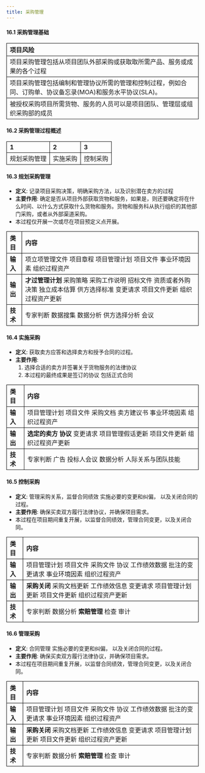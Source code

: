 ```yaml
---
title: 采购管理
---
```

#### 16.1 采购管理基础

|项目风险|
|:--|
|项目采购管理包括从项目团队外部采购或获取取所需产品、服务或成果的各个过程
|项目采购管理包括编制和管理协议所需的管理和控制过程，例如合同、订购单、协议备忘录(MOA)和服务水平协议(SLA)。
|被授权采购项目所需货物、服务的人员可以是项目团队、管理层或组织采购部的成员


#### 16.2 采购管理过程概述
|1|2|3|
|:--|:--|:--|
|规划采购管理|实施采购|控制采购|

#### 16.3 规划采购管理
- **定义**: 记录项目采购决策，明确采购方法，以及识别潜在卖方的过程
- **主要作用**: 确定是否从项目外部获取货物和服务，如果是，则还要确定将在什么时间、以什么方式获取什么货物和服务。货物和服务科从执行组织的其他部门采购，或者从外部渠道采购。
- 本过程仅开展一次或尽在项目预定义点开展。
 
<!-- <u>**输入**</u> -->
| 类目 | 内容 |
|:---|:---|
|**输入**|项立项管理文件 项目章程 项目管理计划 项目文件 事业环境因素 组织过程资产
|**输出**| **才过管理计划** 采购策略 采购工作说明 招标文件 资质或者外购决策 独立成本估算 供方选择标准 变更请求 项目文件更新 组织过程资产更新 
|**技术**|专家判断 数据搜集 数据分析 供方选择分析 会议

#### 16.4 实施采购
- **定义**: 获取卖方应答和选择卖方和授予合同的过程。
- **主要作用**: 
    1. 选择合适的卖方并签署关于货物服务的法律协议
    2.  本过程的最终成果是签订的协议 包括正式合同

| 类目 | 内容 | 
|:---|:---|
| **输入**|项目管理计划 项目文件 采购文档 卖方建议书 事业环境因素 组织过程资产
| **输出**| **选定的卖方** **协议** 变更请求 项目管理假话更新 项目文件更新 组织过程资产更新
| **技术**| 专家判断 广告 投标人会议 数据分析 人际关系与团队技能

#### 16.5 控制采购
- **定义**: 管理采购关系，监督合同绩效 实施必要的变更和纠偏， 以及关闭合同的过程。
- **主要作用**: 确保买卖双方履行法律协议，并确保项目需求。
- 本过程在项目期间重复开展，以监督合同绩效，管理合同变更，以及关闭合同。

<!-- <u>**输入**</u> -->

| 类目 | 内容 |
|:---|:---|
**输入**|项目管理计划 项目文件 采购文件 协议 工作绩效数据 批注的变更请求 事业环境因素 组织过程资产
**输出**| **采购关闭** 采购文档更新 工作绩效信息 变更请求 项目管理计划更新 项目文件更新 组织过程资产更新
**技术**|专家判断 数据分析 **索赔管理** 检查 审计

#### 16.6 管理采购
- **定义**: 合同管理  实施必要的变更和纠偏， 以及关闭合同的过程。
- **主要作用**: 确保买卖双方履行法律协议，并确保项目需求。
- 本过程在项目期间重复开展，以监督合同绩效，管理合同变更，以及关闭合同。

<!-- <u>**输入**</u> -->

| 类目 | 内容 |
|:---|:---|
**输入**|项目管理计划 项目文件 采购文件 协议 工作绩效数据 批注的变更请求 事业环境因素 组织过程资产
**输出**| **采购关闭** 采购文档更新 工作绩效信息 变更请求 项目管理计划更新 项目文件更新 组织过程资产更新
**技术**|专家判断 数据分析 **索赔管理** 检查 审计




<style>
table {
   border-collapse: collapse;  /* 合并两个挨着的单元格之间的边框 */
}

td, th {
    border: 0.6px solid black;/* 设置单元格的边框 */
}
</style>

<!-- <table>
    <tr>
        <th>Header 1</th>
        <th>Header 2</th>
    </tr>
    <tr>
        <td>Cell 1</td>
        <td>Cell 2</td>
    </tr>
</table> -->
